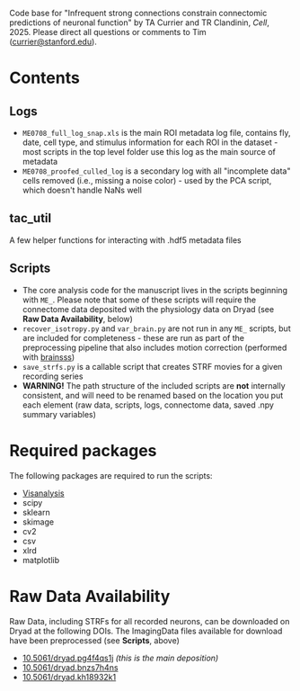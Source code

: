 Code base for "Infrequent strong connections constrain connectomic predictions of neuronal function" by TA Currier and TR Clandinin, *Cell*, 2025. Please direct all questions or comments to Tim (currier@stanford.edu).

# Contents

## Logs
- `ME0708_full_log_snap.xls` is the main ROI metadata log file, contains fly, date, cell type, and stimulus information for each ROI in the dataset - most scripts in the top level folder use this log as the main source of metadata
- `ME0708_proofed_culled_log` is a secondary log with all "incomplete data" cells removed (i.e., missing a noise color) - used by the PCA script, which doesn't handle NaNs well

## tac_util
A few helper functions for interacting with .hdf5 metadata files

## Scripts
- The core analysis code for the manuscript lives in the scripts beginning with `ME_`. Please note that some of these scripts will require the connectome data deposited with the physiology data on Dryad (see **Raw Data Availability**, below)
- `recover_isotropy.py` and `var_brain.py` are not run in any `ME_` scripts, but are included for completeness - these are run as part of the preprocessing pipeline that also includes motion correction (performed with [brainsss](https://github.com/ClandininLab/brainsss))
- `save_strfs.py` is a callable script that creates STRF movies for a given recording series
- **WARNING!** The path structure of the included scripts are **not** internally consistent, and will need to be renamed based on the location you put each element (raw data, scripts, logs, connectome data, saved .npy summary variables)

# Required packages
The following packages are required to run the scripts:
- [Visanalysis](https://github.com/ClandininLab/visanalysis)
- scipy
- sklearn
- skimage
- cv2
- csv
- xlrd
- matplotlib

# Raw Data Availability
Raw Data, including STRFs for all recorded neurons, can be downloaded on Dryad at the following DOIs. The ImagingData files available for download have been preprocessed (see **Scripts**, above)
- [10.5061/dryad.pg4f4qs1j]() *(this is the main deposition)*
- [10.5061/dryad.bnzs7h4ns]()
- [10.5061/dryad.kh18932k1]()
